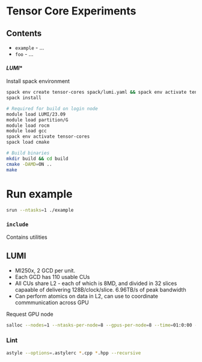 # Tensor Core Experiments

## Contents

-  `example` - ...
- `foo` - ...


#### *LUMI**

Install spack environment

```bash
spack env create tensor-cores spack/lumi.yaml && spack env activate tensor-cores
spack install
```

```bash
# Required for build on login node
module load LUMI/23.09
module load partition/G
module load rocm
module load gcc
spack env activate tensor-cores
spack load cmake

# Build binaries
mkdir build && cd build
cmake -DAMD=ON ..
make
```

# Run example
```bash
srun --ntasks=1 ./example
```

### `include`

Contains utilities


## LUMI

- MI250x, 2 GCD per unit.
- Each GCD has 110 usable CUs
- All CUs share L2 - each of which is 8MD, and divided in 32 slices capaable of delivering 128B/clock/slice. 6.96TB/s of peak bandwidth
- Can perform atomics on data in L2, can use to coordinate commmunication across GPU


Request GPU node

```bash
salloc --nodes=1 --ntasks-per-node=8 --gpus-per-node=8 --time=01:0:00 --partition=dev-g --account=$ACCOUNT
```

### Lint

```bash
astyle --options=.astylerc *.cpp *.hpp --recursive
```
